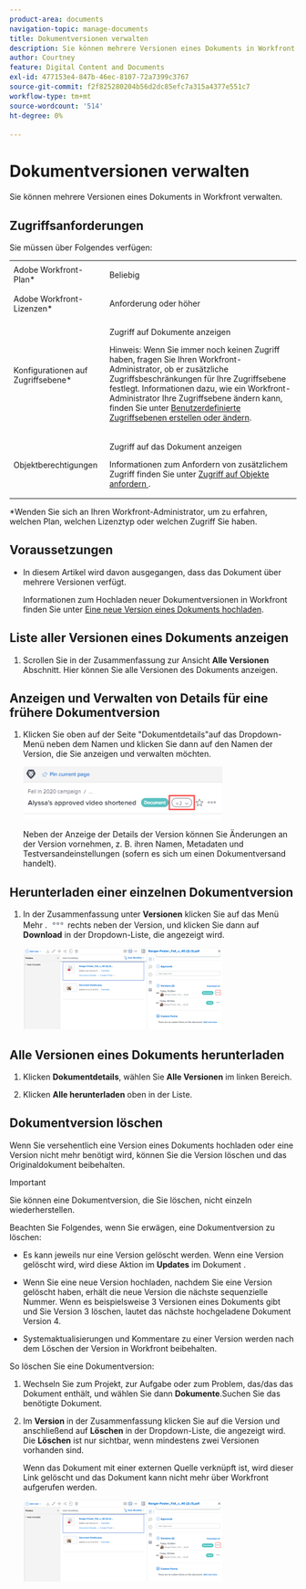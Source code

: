 ```yaml
---
product-area: documents
navigation-topic: manage-documents
title: Dokumentversionen verwalten
description: Sie können mehrere Versionen eines Dokuments in Workfront verwalten.
author: Courtney
feature: Digital Content and Documents
exl-id: 477153e4-847b-46ec-8107-72a7399c3767
source-git-commit: f2f825280204b56d2dc85efc7a315a4377e551c7
workflow-type: tm+mt
source-wordcount: '514'
ht-degree: 0%

---
```


# Dokumentversionen verwalten

Sie können mehrere Versionen eines Dokuments in Workfront verwalten.

## Zugriffsanforderungen

Sie müssen über Folgendes verfügen:

<table style="table-layout:auto"> 
 <col> 
 <col> 
 <tbody> 
  <tr> 
   <td role="rowheader">Adobe Workfront-Plan*</td> 
   <td> <p> Beliebig</p> </td> 
  </tr> 
  <tr> 
   <td role="rowheader">Adobe Workfront-Lizenzen*</td> 
   <td> <p>Anforderung oder höher</p> </td> 
  </tr> 
  <tr> 
   <td role="rowheader">Konfigurationen auf Zugriffsebene*</td> 
   <td> <p>Zugriff auf Dokumente anzeigen</p> <p>Hinweis: Wenn Sie immer noch keinen Zugriff haben, fragen Sie Ihren Workfront-Administrator, ob er zusätzliche Zugriffsbeschränkungen für Ihre Zugriffsebene festlegt. Informationen dazu, wie ein Workfront-Administrator Ihre Zugriffsebene ändern kann, finden Sie unter <a href="../../administration-and-setup/add-users/configure-and-grant-access/create-modify-access-levels.md" class="MCXref xref">Benutzerdefinierte Zugriffsebenen erstellen oder ändern</a>.</p> </td> 
  </tr> 
  <tr> 
   <td role="rowheader">Objektberechtigungen</td> 
   <td> <p>Zugriff auf das Dokument anzeigen</p> <p>Informationen zum Anfordern von zusätzlichem Zugriff finden Sie unter <a href="../../workfront-basics/grant-and-request-access-to-objects/request-access.md" class="MCXref xref">Zugriff auf Objekte anfordern </a>.</p> </td> 
  </tr> 
 </tbody> 
</table>

&#42;Wenden Sie sich an Ihren Workfront-Administrator, um zu erfahren, welchen Plan, welchen Lizenztyp oder welchen Zugriff Sie haben.

## Voraussetzungen

* In diesem Artikel wird davon ausgegangen, dass das Dokument über mehrere Versionen verfügt.

   Informationen zum Hochladen neuer Dokumentversionen in Workfront finden Sie unter [Eine neue Version eines Dokuments hochladen](../../documents/managing-documents/upload-new-document-version.md).

## Liste aller Versionen eines Dokuments anzeigen

1. Scrollen Sie in der Zusammenfassung zur Ansicht **Alle Versionen** Abschnitt. Hier können Sie alle Versionen des Dokuments anzeigen.

## Anzeigen und Verwalten von Details für eine frühere Dokumentversion

1. Klicken Sie oben auf der Seite &quot;Dokumentdetails&quot;auf das Dropdown-Menü neben dem Namen und klicken Sie dann auf den Namen der Version, die Sie anzeigen und verwalten möchten.

   ![](assets/version-drop-dn-doc-dtls-nwe-350x93.png)

   Neben der Anzeige der Details der Version können Sie Änderungen an der Version vornehmen, z. B. ihren Namen, Metadaten und Testversandeinstellungen (sofern es sich um einen Dokumentversand handelt).

## Herunterladen einer einzelnen Dokumentversion

1. In der Zusammenfassung unter **Versionen** klicken Sie auf das Menü Mehr . ![](assets/more-icon.png) rechts neben der Version, und klicken Sie dann auf **Download** in der Dropdown-Liste, die angezeigt wird.

   ![](assets/more-versions-350x143.png)

## Alle Versionen eines Dokuments herunterladen

1. Klicken **Dokumentdetails**, wählen Sie **Alle Versionen** im linken Bereich.

1. Klicken **Alle herunterladen** oben in der Liste.

## Dokumentversion löschen

Wenn Sie versehentlich eine Version eines Dokuments hochladen oder eine Version nicht mehr benötigt wird, können Sie die Version löschen und das Originaldokument beibehalten.

>[!IMPORTANT]
>
>Sie können eine Dokumentversion, die Sie löschen, nicht einzeln wiederherstellen.

Beachten Sie Folgendes, wenn Sie erwägen, eine Dokumentversion zu löschen:

* Es kann jeweils nur eine Version gelöscht werden. Wenn eine Version gelöscht wird, wird diese Aktion im **Updates** im Dokument .
* Wenn Sie eine neue Version hochladen, nachdem Sie eine Version gelöscht haben, erhält die neue Version die nächste sequenzielle Nummer. Wenn es beispielsweise 3 Versionen eines Dokuments gibt und Sie Version 3 löschen, lautet das nächste hochgeladene Dokument Version 4.
* Systemaktualisierungen und Kommentare zu einer Version werden nach dem Löschen der Version in Workfront beibehalten.

   <!--
  <li data-mc-conditions="QuicksilverOrClassic.Draft mode">Deleting a document version in Workfront does not delete the Proof version.&nbsp;</li>
  -->

So löschen Sie eine Dokumentversion:

1. Wechseln Sie zum Projekt, zur Aufgabe oder zum Problem, das/das das Dokument enthält, und wählen Sie dann **Dokumente**.Suchen Sie das benötigte Dokument.
1. Im **Version** in der Zusammenfassung klicken Sie auf die Version und anschließend auf **Löschen** in der Dropdown-Liste, die angezeigt wird. Die **Löschen** ist nur sichtbar, wenn mindestens zwei Versionen vorhanden sind.

   Wenn das Dokument mit einer externen Quelle verknüpft ist, wird dieser Link gelöscht und das Dokument kann nicht mehr über Workfront aufgerufen werden.

   ![](assets/more-versions-350x143.png)
